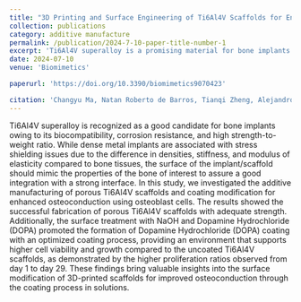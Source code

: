 ```yaml
---
title: "3D Printing and Surface Engineering of Ti6Al4V Scaffolds for Enhanced Osseointegration in an In Vitro Study,"
collection: publications  
category: additive manufacture
permalink: /publication/2024-7-10-paper-title-number-1
excerpt: 'Ti6Al4V superalloy is a promising material for bone implants due to its biocompatibility, corrosion resistance, and high strength-to-weight ratio. To address stress shielding from dense implants, scaffold surfaces should mimic bone properties for better integration. This study explores additive manufacturing of porous Ti6Al4V scaffolds and surface coating for enhanced osteoconduction using osteoblast cells. Porous scaffolds with sufficient strength were successfully fabricated. Surface treatment with NaOH and Dopamine Hydrochloride (DOPA) led to an optimized coating that improved cell viability and growth compared to uncoated scaffolds, as shown by higher proliferation from day 1 to 29. These results highlight the potential of coating-modified 3D-printed scaffolds for improved bone integration.' 
date: 2024-07-10
venue: 'Biomimetics'

paperurl: 'https://doi.org/10.3390/biomimetics9070423'

citation: 'Changyu Ma, Natan Roberto de Barros, Tianqi Zheng, Alejandro Gomez, Marshall Doyle, Jianhao Zhu, Himansu Sekhar Nanda, Xiaochun Li, Ali Khademhosseini, Bingbing Li*'
---
```

Ti6Al4V superalloy is recognized as a good candidate for bone implants owing to its biocompatibility, corrosion resistance, and high strength-to-weight ratio. While dense metal implants are associated with stress shielding issues due to the difference in densities, stiffness, and modulus of elasticity compared to bone tissues, the surface of the implant/scaffold should mimic the properties of the bone of interest to assure a good integration with a strong interface. In this study, we investigated the additive manufacturing of porous Ti6Al4V scaffolds and coating modification for enhanced osteoconduction using osteoblast cells. The results showed the successful fabrication of porous Ti6Al4V scaffolds with adequate strength. Additionally, the surface treatment with NaOH and Dopamine Hydrochloride (DOPA) promoted the formation of Dopamine Hydrochloride (DOPA) coating with an optimized coating process, providing an environment that supports higher cell viability and growth compared to the uncoated Ti6Al4V scaffolds, as demonstrated by the higher proliferation ratios observed from day 1 to day 29. These findings bring valuable insights into the surface modification of 3D-printed scaffolds for improved osteoconduction through the coating process in solutions.
